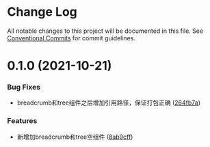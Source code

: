 # Change Log

All notable changes to this project will be documented in this file.
See [Conventional Commits](https://conventionalcommits.org) for commit guidelines.

# 0.1.0 (2021-10-21)


### Bug Fixes

* breadcrumb和tree组件之后增加引用路径，保证打包正确 ([264fb7a](https://github.com/gaoding-inc/Iliad-ui/commit/264fb7a1c4fd186451973326b4e88a26b3189ffa))


### Features

* 新增加breadcrumb和tree空组件 ([8ab9cff](https://github.com/gaoding-inc/Iliad-ui/commit/8ab9cff9b5efd0b792bafea53723122a67f77017))
